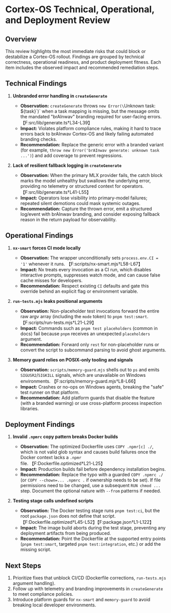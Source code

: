 # Cortex-OS Technical, Operational, and Deployment Review

## Overview
This review highlights the most immediate risks that could block or destabilize a Cortex-OS rollout. Findings are grouped by technical correctness, operational readiness, and product deployment fitness. Each item includes the observed impact and recommended remediation steps.

## Technical Findings

1. **Unbranded error handling in `createGenerate`**
   - **Observation:** `createGenerate` throws `new Error(\`Unknown task: ${task}\`)` when a task mapping is missing, but the message omits the mandated "brAInwav" branding required for user-facing errors. 【F:src/lib/generate.ts†L34-L39】
   - **Impact:** Violates platform compliance rules, making it hard to trace errors back to brAInwav Cortex-OS and likely failing automated branding checks.
   - **Recommendation:** Replace the generic error with a branded variant (for example, `throw new Error('brAInwav generate: unknown task ...')`) and add coverage to prevent regressions.

2. **Lack of resilient fallback logging in `createGenerate`**
   - **Observation:** When the primary MLX provider fails, the catch block marks the model unhealthy but swallows the underlying error, providing no telemetry or structured context for operators. 【F:src/lib/generate.ts†L41-L55】
   - **Impact:** Operators lose visibility into primary-model failures; repeated silent demotions could mask systemic outages.
   - **Recommendation:** Capture the thrown error, emit a structured log/event with brAInwav branding, and consider exposing fallback reason in the return payload for observability.

## Operational Findings

1. **`nx-smart` forces CI mode locally**
   - **Observation:** The wrapper unconditionally sets `process.env.CI = '1'` whenever it runs. 【F:scripts/nx-smart.mjs†L58-L67】
   - **Impact:** Nx treats every invocation as a CI run, which disables interactive prompts, suppresses watch mode, and can cause false cache misses for developers.
   - **Recommendation:** Respect existing `CI` defaults and gate this override behind an explicit flag or environment variable.

2. **`run-tests.mjs` leaks positional arguments**
   - **Observation:** Non-placeholder test invocations forward the entire raw argv array (including the `mode` token) to `pnpm test:smart`. 【F:scripts/run-tests.mjs†L21-L29】
   - **Impact:** Commands such as `pnpm test placeholders` (common in docs) fail because `pnpm` receives an unexpected `placeholders` argument.
   - **Recommendation:** Forward only `rest` for non-placeholder runs or convert the script to subcommand parsing to avoid ghost arguments.

3. **Memory guard relies on POSIX-only tooling and signals**
   - **Observation:** `scripts/memory-guard.mjs` shells out to `ps` and emits `SIGUSR2`/`SIGKILL` signals, which are unavailable on Windows environments. 【F:scripts/memory-guard.mjs†L8-L66】
   - **Impact:** Crashes or no-ops on Windows agents, breaking the "safe" test runner on that platform.
   - **Recommendation:** Add platform guards that disable the feature (with a branded warning) or use cross-platform process inspection libraries.

## Deployment Findings

1. **Invalid `.npmrc` copy pattern breaks Docker builds**
   - **Observation:** The optimized Dockerfile uses `COPY .npmr[c] ./`, which is not valid glob syntax and causes build failures once the Docker context lacks a `.npmr` file. 【F:Dockerfile.optimized†L21-L25】
   - **Impact:** Production builds fail before dependency installation begins.
   - **Recommendation:** Replace the typo with a guarded `COPY .npmrc ./` (or `COPY --chown=... .npmrc .` if ownership needs to be set). If file permissions need to be changed, use a subsequent `RUN chmod ...` step. Document the optional nature with `--from` patterns if needed.

2. **Testing stage calls undefined scripts**
   - **Observation:** The Docker testing stage runs `pnpm test:ci`, but the root `package.json` does not define that script. 【F:Dockerfile.optimized†L45-L52】【F:package.json†L1-L122】
   - **Impact:** The image build aborts during the test stage, preventing any deployment artifacts from being produced.
   - **Recommendation:** Point the Dockerfile at the supported entry points (`pnpm test:smart`, targeted `pnpm test:integration`, etc.) or add the missing script.

## Next Steps
1. Prioritize fixes that unblock CI/CD (Dockerfile corrections, `run-tests.mjs` argument handling).
2. Follow up with telemetry and branding improvements in `createGenerate` to meet compliance policies.
3. Introduce platform guards for `nx-smart` and `memory-guard` to avoid breaking local developer environments.
